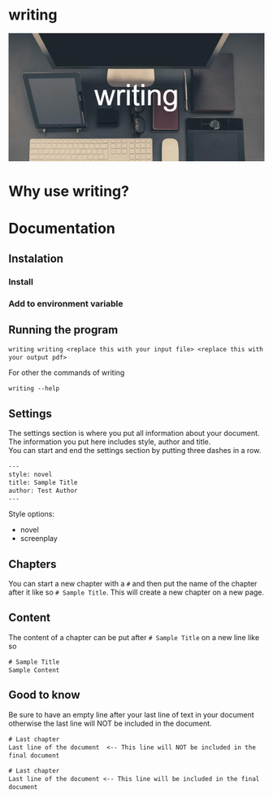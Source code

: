 # writing
![writing](images/writing.png)  
<!--A converter for markdown files to a pdf for novels or screenplay-->

# Why use writing?

# Documentation
## Instalation
### Install
### Add to environment variable
## Running the program
```
writing writing <replace this with your input file> <replace this with your output pdf>
```

For other the commands of writing
```
writing --help
```

## Settings
The settings section is where you put all information about your document. The information you put here includes style, author and title.<br>
You can start and end the settings section by putting three dashes in a row.
```
---
style: novel
title: Sample Title
author: Test Author
---
```
Style options:
- novel
- screenplay

## Chapters
You can start a new chapter with a ```#``` and then put the name of the chapter after it like so ```# Sample Title```. This will create a new chapter on a new page.

## Content
The content of a chapter can be put after ```# Sample Title``` on a new line like so 
```
# Sample Title
Sample Content
```

## Good to know
Be sure to have an empty line after your last line of text in your document otherwise the last line will NOT be included in the document.
```
# Last chapter
Last line of the document  <-- This line will NOT be included in the final document
```

```
# Last chapter
Last line of the document <-- This line will be included in the final document

```
